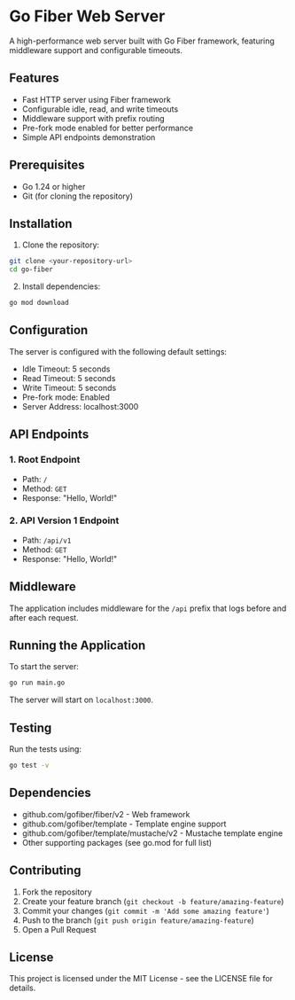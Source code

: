 # Go Fiber Web Server

A high-performance web server built with Go Fiber framework, featuring middleware support and configurable timeouts.

## Features

- Fast HTTP server using Fiber framework
- Configurable idle, read, and write timeouts
- Middleware support with prefix routing
- Pre-fork mode enabled for better performance
- Simple API endpoints demonstration

## Prerequisites

- Go 1.24 or higher
- Git (for cloning the repository)

## Installation

1. Clone the repository:
```bash
git clone <your-repository-url>
cd go-fiber
```

2. Install dependencies:
```bash
go mod download
```

## Configuration

The server is configured with the following default settings:
- Idle Timeout: 5 seconds
- Read Timeout: 5 seconds
- Write Timeout: 5 seconds
- Pre-fork mode: Enabled
- Server Address: localhost:3000

## API Endpoints

### 1. Root Endpoint
- Path: `/`
- Method: `GET`
- Response: "Hello, World!"

### 2. API Version 1 Endpoint
- Path: `/api/v1`
- Method: `GET`
- Response: "Hello, World!"

## Middleware

The application includes middleware for the `/api` prefix that logs before and after each request.

## Running the Application

To start the server:

```bash
go run main.go
```

The server will start on `localhost:3000`.

## Testing

Run the tests using:

```bash
go test -v
```

## Dependencies

- github.com/gofiber/fiber/v2 - Web framework
- github.com/gofiber/template - Template engine support
- github.com/gofiber/template/mustache/v2 - Mustache template engine
- Other supporting packages (see go.mod for full list)

## Contributing

1. Fork the repository
2. Create your feature branch (`git checkout -b feature/amazing-feature`)
3. Commit your changes (`git commit -m 'Add some amazing feature'`)
4. Push to the branch (`git push origin feature/amazing-feature`)
5. Open a Pull Request

## License

This project is licensed under the MIT License - see the LICENSE file for details. 